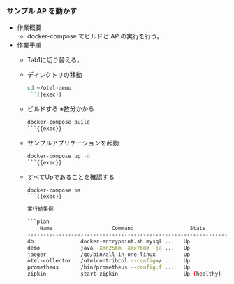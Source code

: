 ### サンプル AP を動かす

- 作業概要
    - docker-compose でビルドと AP の実行を行う。
- 作業手順
    - Tab1に切り替える。
    - ディレクトリの移動

        ```bash
        cd ~/otel-demo
        ```{{exec}}

    - ビルドする ※数分かかる

        ```bash
        docker-compose build
        ```{{exec}}

    - サンプルアプリケーションを起動

        ```bash
        docker-compose up -d
        ```{{exec}}

    - すべてUpであることを確認する

        ```bash
        docker-compose ps
        ```{{exec}}

        実行結果例

        ```plan
            Name                   Command                  State       ...
        -----------------------------------------------------------------...
        db               docker-entrypoint.sh mysql ...   Up             ...
        demo             java -Xmn256m -Xmx768m -ja ...   Up             ...
        jaeger           /go/bin/all-in-one-linux         Up             ...
        otel-collector   /otelcontribcol --config=/ ...   Up             ...
        prometheus       /bin/prometheus --config.f ...   Up             ...
        zipkin           start-zipkin                     Up (healthy)   ...
        ```
